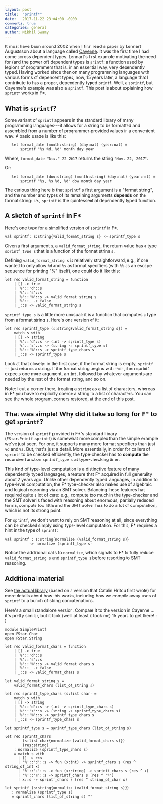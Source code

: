 ```yaml
---
layout: post
title:  "printf*"
date:   2017-11-22 23:04:00 -0900
comments: true
categories: general
author: Nikhil Swamy
---
```


It must have been around 2002 when I first read a paper by Lennart
Augustsson about a language called
[Cayenne](https://dl.acm.org/citation.cfm?doid=289423.289451). It was
the first time I had come across dependent types. Lennart's first
example motivating the need for (and the power of) dependent types is
`printf`: a function used by legions of programmers that is, in an
essential way, very dependently typed. Having worked since then on many
programming languages with various forms of dependent types, now, 15
years later, a language that I contribute to has a proper, dependently
typed `printf`. Well, a `sprintf`, but Cayenne's example was also a
`sprintf`. This post is about explaining how `sprintf` works in F*.

## What is `sprintf`?

Some variant of `sprintf` appears in the standard library of many
programming languages---it allows for a string to be formatted and
assembled from a number of programmer-provided values in a convenient
way. A basic usage is like this:

```
   let format_date (month:string) (day:nat) (year:nat) =
       sprintf "%s %d, %d" month day year
```    

Where, `format_date "Nov." 22 2017` returns the string `"Nov. 22, 2017"`.

Or:

```
   let format_date (dow:string) (month:string) (day:nat) (year:nat) =
       sprintf "%s, %s %d, %d" dow month day year
```

The curious thing here is that `sprintf`'s first argument is a "format
string", and the number and types of its remaining arguments
**depends** on the format string: i.e., `sprintf` is the
quintessential dependently typed function.

## A sketch of `sprintf` in F\*

Here's one type for a simplified version of `sprintf` in F\*.

```
val sprintf: s:string{valid_format_string s} -> sprintf_type s
```

Given a first argument `s`, a `valid_format_string`, the return value
has a type `sprintf_type s` that is a function of the format string
`s`.

Defining `valid_format_string s` is relatively straightforward, e.g.,
if one wanted to only allow `%d` and `%s` as format specifiers (with
`%%` as an escape sequence for printing "%" itself), one could do it
like this:

```
let rec valid_format_string = function
    | [] -> true
    | '%'::'d'::s 
    | '%'::'s'::s 
    | '%'::'%'::s -> valid_format_string s    
    | '%'::_ -> false
    | _::s -> valid_format_string s
```

`sprintf_type s` is a little more unusual: it is a function that
computes a type from a format string `s`. Here's one version of it:

```
let rec sprintf_type (s:string{valid_format_string s}) =
    match s with
    | [] -> string
    | '%'::'d'::s -> (int -> sprintf_type s)
    | '%'::'s'::s -> (string -> sprintf_type s)
    | '%'::'%'::s -> sprintf_type_chars s
    | _::s -> sprintf_type s
```

Look at that closely: in the first case, if the format string is
empty, `sprintf ""` just returns a string. If the format string begins
with `"%d"`, then sprintf expects one more argument, an `int`,
followed by whatever arguments are needed by the rest of the format
string, and so on.

Note: I cut a corner there, treating a `string` as a list of
characters, whereas in F\* you have to explicitly coerce a string to a
list of characters. You can see the whole program, corners restored,
at the end of this post.

## That was simple! Why did it take so long for F\* to get `sprintf`?

The version of `sprintf` provided in F\*'s standard library
(`FStar.Printf.sprintf`) is somewhat more complex than the simple
example we've just seen. For one, it supports many more format
specifiers than just `%d` and `%s`. But, that's just a detail. More
essentially, in order for callers of `sprintf` to be checked
efficiently, the type-checker has to **compute** the recursive
function `sprintf_type s` at type-checking time.

This kind of type-level computation is a distinctive feature of many
dependently typed languages, a feature that F\* acquired in full
generality about 2 years ago. Unlike other dependently typed
languages, in addition to type-level computation, the F\* type-checker
also makes use of algebraic and logical reasoning via an SMT
solver. Balancing these features has required quite a lot of care:
e.g., compute too much in the type-checker and the SMT solver is faced
with reasoning about enormous, partially reduced terms; compute too
little and the SMT solver has to do a lot of computation, which is not
its strong point.

For `sprintf`, we don't want to rely on SMT reasoning at all, since
everything can be checked simply using type-level computation. For
this, F\* requires a hint in the type of `sprintf`:

```
val sprintf : s:string{normalize (valid_format_string s)}
           -> normalize (sprintf_type s)
```

Notice the additional calls to `normalize`, which signals to F\* to
fully reduce `valid_format_string s` and `sprintf_type s` before
resorting to SMT reasoning.

## Additional material

See [the actual
library](https://github.com/FStarLang/FStar/blob/master/ulib/FStar.Printf.fst)
(based on a version that Catalin Hritcu first wrote) for more details
about how this works, including how we compile away uses of `sprintf`
to a bunch of string concatenations.

Here's a small standalone version. Compare it to the version in
Cayenne ... it's pretty similar, but it took (well, at least it took
me) 15 years to get there! : )

```
module SimplePrintf
open FStar.Char
open FStar.String

let rec valid_format_chars = function
    | [] -> true
    | '%'::'d'::s 
    | '%'::'s'::s 
    | '%'::'%'::s -> valid_format_chars s    
    | '%'::_ -> false
    | _::s -> valid_format_chars s

let valid_format_string s =
    valid_format_chars (list_of_string s)

let rec sprintf_type_chars (s:list char) =
    match s with
    | [] -> string
    | '%'::'d'::s -> (int -> sprintf_type_chars s)
    | '%'::'s'::s -> (string -> sprintf_type_chars s)
    | '%'::'%'::s -> sprintf_type_chars s
    | _::s -> sprintf_type_chars s

let sprintf_type s = sprintf_type_chars (list_of_string s)

let rec sprintf_chars 
        (s:list char{normalize (valid_format_chars s)})
        (res:string)
    : normalize (sprintf_type_chars s)
    = match s with
      | [] -> res
      | '%'::'d'::s -> fun (x:int) -> sprintf_chars s (res ^ string_of_int x)
      | '%'::'s'::s -> fun (x:string) -> sprintf_chars s (res ^ x)
      | '%'::'%'::s -> sprintf_chars s (res ^ "%")
      | x::s -> sprintf_chars s (res ^ string_of_char x)

let sprintf (s:string{normalize (valid_format_string s)})
   : normalize (sprintf_type s)
   = sprintf_chars (list_of_string s) ""
```
